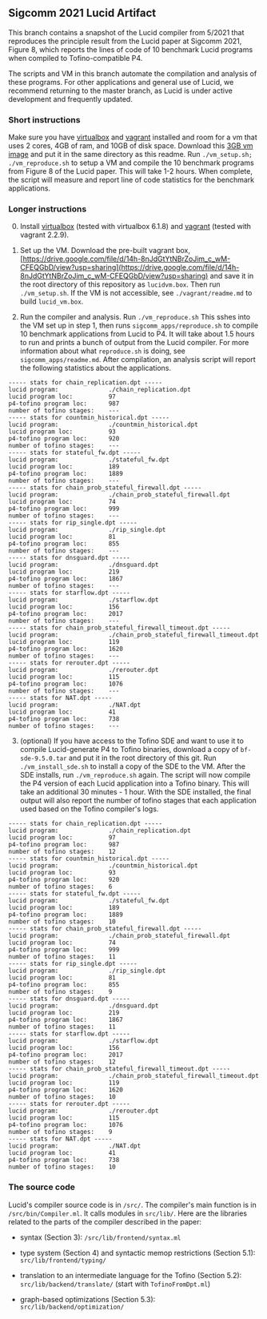 ## Sigcomm 2021 Lucid Artifact

This branch contains a snapshot of the Lucid compiler from 5/2021 that reproduces the principle result from the Lucid paper at Sigcomm 2021, Figure 8, which reports the lines of code of 10 benchmark Lucid programs when compiled to Tofino-compatible P4.

The scripts and VM in this branch automate the compilation and analysis of these programs. For other applications and general use of Lucid, we recommend returning to the master branch, as Lucid is under active development and frequently updated. 

### Short instructions

Make sure you have [virtualbox](https://www.virtualbox.org/wiki/Downloads) and [vagrant](https://www.vagrantup.com/downloads) installed and room for a vm that uses 2 cores, 4GB of ram, and 10GB of disk space. Download this [3GB vm image](https://drive.google.com/file/d/14h-8nJdGtYtNBrZoJim_c_wM-CFEQGbD/view?usp=sharing) and put it in the same directory as this readme. Run ``./vm_setup.sh; ./vm_reproduce.sh`` to setup a VM and compile the 10 benchmark programs from Figure 8 of the Lucid paper. This will take 1-2 hours. When complete, the script will measure and report line of code statistics for the benchmark applications. 

### Longer instructions

0. Install [virtualbox](https://www.virtualbox.org/wiki/Downloads) (tested with virtualbox 6.1.8) and [vagrant](https://www.vagrantup.com/downloads) (tested with vagrant 2.2.9).

1. Set up the VM. Download the pre-built vagrant box, [https://drive.google.com/file/d/14h-8nJdGtYtNBrZoJim_c_wM-CFEQGbD/view?usp=sharing](https://drive.google.com/file/d/14h-8nJdGtYtNBrZoJim_c_wM-CFEQGbD/view?usp=sharing) and save it in the root directory of this repository as ``lucidvm.box``. Then run ``./vm_setup.sh``. If the VM is not accessible, see ``./vagrant/readme.md`` to build ``lucid_vm.box``.

2. Run the compiler and analysis. Run ``./vm_reproduce.sh`` This sshes into the VM set up in step 1, then runs ``sigcomm_apps/reproduce.sh`` to compile 10 benchmark applications from Lucid to P4. It will take about 1.5 hours to run and prints a bunch of output from the Lucid compiler. For more information about what ``reproduce.sh`` is doing, see ``sigcomm_apps/readme.md``. After compilation, an analysis script will report the following statistics about the applications.
```
----- stats for chain_replication.dpt -----
lucid program:              ./chain_replication.dpt
lucid program loc:          97
p4-tofino program loc:      987
number of tofino stages:    ---
----- stats for countmin_historical.dpt -----
lucid program:              ./countmin_historical.dpt
lucid program loc:          93
p4-tofino program loc:      920
number of tofino stages:    ---
----- stats for stateful_fw.dpt -----
lucid program:              ./stateful_fw.dpt
lucid program loc:          189
p4-tofino program loc:      1889
number of tofino stages:    ---
----- stats for chain_prob_stateful_firewall.dpt -----
lucid program:              ./chain_prob_stateful_firewall.dpt
lucid program loc:          74
p4-tofino program loc:      999
number of tofino stages:    ---
----- stats for rip_single.dpt -----
lucid program:              ./rip_single.dpt
lucid program loc:          81
p4-tofino program loc:      855
number of tofino stages:    ---
----- stats for dnsguard.dpt -----
lucid program:              ./dnsguard.dpt
lucid program loc:          219
p4-tofino program loc:      1867
number of tofino stages:    ---
----- stats for starflow.dpt -----
lucid program:              ./starflow.dpt
lucid program loc:          156
p4-tofino program loc:      2017
number of tofino stages:    ---
----- stats for chain_prob_stateful_firewall_timeout.dpt -----
lucid program:              ./chain_prob_stateful_firewall_timeout.dpt
lucid program loc:          119
p4-tofino program loc:      1620
number of tofino stages:    ---
----- stats for rerouter.dpt -----
lucid program:              ./rerouter.dpt
lucid program loc:          115
p4-tofino program loc:      1076
number of tofino stages:    ---
----- stats for NAT.dpt -----
lucid program:              ./NAT.dpt
lucid program loc:          41
p4-tofino program loc:      738
number of tofino stages:    ---
```

3. (optional) If you have access to the Tofino SDE and want to use it to compile Lucid-generate P4 to Tofino binaries, download a copy of ``bf-sde-9.5.0.tar`` and put it in the root directory of this git. Run ``./vm_install_sde.sh`` to install a copy of the SDE to the VM. After the SDE installs, run ``./vm_reproduce.sh`` again. The script will now compile the P4 version of each Lucid application into a Tofino binary. This will take an additional 30 minutes - 1 hour. With the SDE installed, the final output will also report the number of tofino stages that each application used based on the Tofino compiler's logs.
```
----- stats for chain_replication.dpt -----
lucid program:              ./chain_replication.dpt
lucid program loc:          97
p4-tofino program loc:      987
number of tofino stages:    12
----- stats for countmin_historical.dpt -----
lucid program:              ./countmin_historical.dpt
lucid program loc:          93
p4-tofino program loc:      920
number of tofino stages:    6
----- stats for stateful_fw.dpt -----
lucid program:              ./stateful_fw.dpt
lucid program loc:          189
p4-tofino program loc:      1889
number of tofino stages:    10
----- stats for chain_prob_stateful_firewall.dpt -----
lucid program:              ./chain_prob_stateful_firewall.dpt
lucid program loc:          74
p4-tofino program loc:      999
number of tofino stages:    11
----- stats for rip_single.dpt -----
lucid program:              ./rip_single.dpt
lucid program loc:          81
p4-tofino program loc:      855
number of tofino stages:    9
----- stats for dnsguard.dpt -----
lucid program:              ./dnsguard.dpt
lucid program loc:          219
p4-tofino program loc:      1867
number of tofino stages:    11
----- stats for starflow.dpt -----
lucid program:              ./starflow.dpt
lucid program loc:          156
p4-tofino program loc:      2017
number of tofino stages:    12
----- stats for chain_prob_stateful_firewall_timeout.dpt -----
lucid program:              ./chain_prob_stateful_firewall_timeout.dpt
lucid program loc:          119
p4-tofino program loc:      1620
number of tofino stages:    10
----- stats for rerouter.dpt -----
lucid program:              ./rerouter.dpt
lucid program loc:          115
p4-tofino program loc:      1076
number of tofino stages:    9
----- stats for NAT.dpt -----
lucid program:              ./NAT.dpt
lucid program loc:          41
p4-tofino program loc:      738
number of tofino stages:    10
```

### The source code

Lucid's compiler source code is in ``/src/``. The compiler's main function is in ``/src/bin/Compiler.ml``. It calls modules in ``src/lib/``. Here are the libraries related to the parts of the compiler described in the paper: 

- syntax (Section 3): ``/src/lib/frontend/syntax.ml``

- type system (Section 4) and syntactic memop restrictions (Section 5.1): ``src/lib/frontend/typing/``

- translation to an intermediate language for the Tofino (Section 5.2): ``src/lib/backend/translate/`` (start with ``TofinoFromDpt.ml``)

- graph-based optimizations (Section 5.3): ``src/lib/backend/optimization/``

